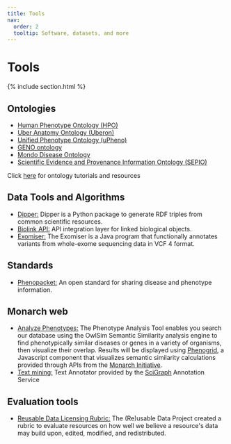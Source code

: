 ```yaml
---
title: Tools
nav:
  order: 2
  tooltip: Software, datasets, and more
---
```


# <i class="fas fa-tools"></i>Tools

{% include section.html %}

## Ontologies

- [Human Phenotype Ontology (HPO)](https://hpo.jax.org/app/)
- [Uber Anatomy Ontology (Uberon)](http://uberon.github.io/)
- [Unified Phenotype Ontology (uPheno)](https://github.com/obophenotype/upheno)
- [GENO ontology](https://github.com/monarch-initiative/GENO-ontology)
- [Mondo Disease Ontology](https://mondo.monarchinitiative.org/)
- [Scientific Evidence and Provenance Information Ontology (SEPIO)](https://github.com/monarch-initiative/SEPIO-ontology)

Click [here](http://obofoundry.org/resources) for ontology tutorials and resources

## Data Tools and Algorithms

- [Dipper:](https://github.com/monarch-initiative/dipper) Dipper is a Python package to generate RDF triples from common scientific resources.
- [Biolink API:](https://api.monarchinitiative.org/api/) API integration layer for linked biological objects.
- [Exomiser:](https://exomiser.monarchinitiative.org/exomiser/) The Exomiser is a Java program that functionally annotates variants from whole-exome sequencing data in VCF 4 format.

## Standards

- [Phenopacket:](http://phenopackets.org/) An open standard for sharing disease and phenotype information.

## Monarch web

- [Analyze Phenotypes:](https://monarchinitiative.org/analyze/phenotypes) The Phenotype Analysis Tool enables you search our database using the OwlSim Semantic Similarity analysis engine to find phenotypically similar diseases or genes in a variety of organisms, then visualize their overlap. Results will be displayed using [Phenogrid](https://github.com/monarch-initiative/phenogrid), a Javascript component that visualizes semantic similarity calculations provided through APIs from the [Monarch Initiative](https://monarchinitiative.org).
- [Text mining:](https://monarchinitiative.org/annotate/text) Text Annotator provided by the [SciGraph](https://github.com/SciGraph/SciGraph) Annotation Service

## Evaluation tools

- [Reusable Data Licensing Rubric:](http://reusabledata.org/) The (Re)usable Data Project created a rubric to evaluate resources on how well we believe a resource's data may build upon, edited, modified, and redistributed.
